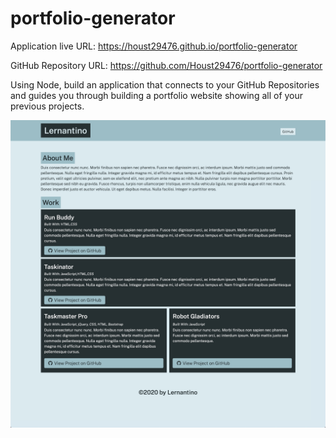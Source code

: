 # portfolio-generator

Application live URL: https://houst29476.github.io/portfolio-generator

GitHub Repository URL: https://github.com/Houst29476/portfolio-generator

Using Node, build an application that connects to your GitHub Repositories and guides you through building a portfolio website showing all of your previous projects. 

![](portfolio-generator.jpeg)
